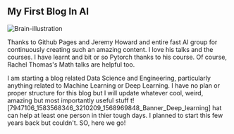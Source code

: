 

## My First Blog In AI
![Brain-illustration](https://user-images.githubusercontent.com/16255945/126028548-ff8edcdf-c52b-4749-8fdb-0ce9b6d29805.jpg)


Thanks to Github Pages and Jeremy Howard and entire fast AI group for continuously creating such an amazing content. I love his talks and the courses. I have learnt and bit or so Pytorch thanks to his course. Of course, Rachel Thomas's Math talks are helpful too.

I am starting a blog related Data Science and Engineering, particularly anything related to Machine Learning or Deep Learning. I have no plan or proper structure for this blog but I will update whatever cool, weird, amazing but most importantly useful stuff t![7947106_1583568346_3210209_1568969848_Banner_Deep_learning]
hat can help at least one person in thier tough days. I planned to start this few years back but couldn't. SO, here we go! 
